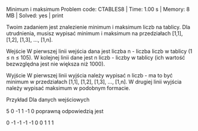 Minimum i maksimum
Problem code: CTABLES8 | Time: 1.00 s | Memory: 8 MB | Solved: yes | print

Twoim zadaniem jest znalezienie minimum i maksimum liczb na tablicy. Dla utrudnienia, musisz wypisać minimum i maksimum na przedziałach [1,1], [1,2], [1,3], ..., [1,n].

Wejście
W pierwszej linii wejścia dana jest liczba n - liczba liczb w tablicy (1 ≤ n ≤ 105). W kolejnej linii dane jest n liczb - liczby w tablicy (ich wartość bezwzględna jest nie większa niż 1000).

Wyjście
W pierwszej linii wyjścia należy wypisać n liczb - ma to być minimum w przedziałach [1,1], [1,2], [1,3], ..., [1,n]. W drugiej linii wyjścia należy wypisać maksimum w podobnym formacie.

Przykład
Dla danych wejściowych

5
0 -1 1 -1 0
poprawną odpowiedzią jest

0 -1 -1 -1 -1
0 0 1 1 1